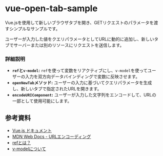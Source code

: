 # vue-open-tab-sample
Vue.jsを使用して新しいブラウザタブを開き、GETリクエストのパラメータを渡すシンプルなサンプルです。

ユーザーが入力した値をクエリパラメータとしてURLに動的に追加し、新しいタブでサーバーまたは別のリソースにリクエストを送信します。

### 詳細説明

- **`ref`と`v-model`:** `ref`を使って変数をリアクティブにし、`v-model`を使ってユーザーの入力を双方向データバインディングで変数に反映させます。
- **`openNewTab`メソッド:** ユーザーの入力に基づいてクエリパラメータを生成し、新しいタブで指定されたURLを開きます。
- **`encodeURIComponent`:** ユーザーが入力した文字列をエンコードして、URLの一部として使用可能にします。

## 参考資料
- [Vue.js ドキュメント](https://ja.vuejs.org/)
- [MDN Web Docs - URLエンコーディング](https://developer.mozilla.org/ja/docs/Web/JavaScript/Reference/Global_Objects/encodeURIComponent)
- [refとは？](https://qiita.com/yusuke1209kitamura/items/a1a24361b33691dd1818)
- [v-modelについて](https://note.shiftinc.jp/n/n9b4278ce1c9d)
